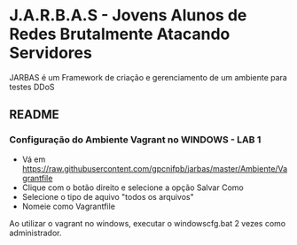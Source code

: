 # J.A.R.B.A.S - Jovens Alunos de Redes Brutalmente Atacando Servidores

JARBAS é um Framework de criação e gerenciamento de um ambiente para testes DDoS

## README

### Configuração do Ambiente Vagrant no WINDOWS - LAB 1 
- Vá em https://raw.githubusercontent.com/gpcnifpb/jarbas/master/Ambiente/Vagrantfile
- Clique com o botão direito e selecione a opção Salvar Como
- Selecione o tipo de aquivo "todos os arquivos"
- Nomeie como Vagrantfile

Ao utilizar o vagrant no windows, executar o windowscfg.bat 2 vezes como administrador.
